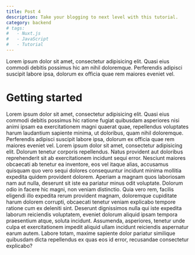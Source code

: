 ```yaml
---
title: Post 4
description: Take your blogging to next level with this tutorial.
category: backend
# tags: 
# 	- Nuxt.js
# 	- JavaScript
# 	- Tutorial
---
```


Lorem ipsum dolor sit amet, consectetur adipisicing elit. Quasi eius commodi debitis possimus hic am nihil doloremque. Perferendis adipisci suscipit labore ipsa, dolorum ex officia quae rem maiores eveniet vel.

[//]: # (Todo el contenido arriba de `<!--more-->` será tomado como el extracto del post, y estará disponible en)

<!--more-->

# Getting started

Lorem ipsum dolor sit amet, consectetur adipisicing elit. Quasi eius commodi debitis possimus hic ratione fugiat quibusdam asperiores nisi animi ipsam ea exercitationem magni quaerat quae, repellendus voluptates harum laudantium sapiente minima, ut doloribus, quam nihil doloremque. Perferendis adipisci suscipit labore ipsa, dolorum ex officia quae rem maiores eveniet vel. Lorem ipsum dolor sit amet, consectetur adipisicing elit. Dolorum tenetur corporis repellendus. Natus provident aut doloribus reprehenderit sit ab exercitationem incidunt sequi error. Nesciunt maiores obcaecati ab tenetur ea inventore, eos vel itaque alias, accusamus quisquam quo vero sequi dolores consequuntur incidunt minima mollitia expedita quidem provident dolorem. Aperiam a magnam quos laboriosam nam aut nulla, deserunt sit iste ea pariatur minus odit voluptate. Dolorum odio in facere hic magni, non veniam distinctio. Quia vero rem, facilis eligendi illo expedita rerum provident magnam, doloremque cupiditate harum dolorem corrupti, obcaecati tenetur veniam explicabo tempore ratione cum ex deleniti sint. Deserunt dignissimos nulla qui iste expedita laborum reiciendis voluptatem, eveniet dolorum aliquid ipsam tempora praesentium atque, soluta incidunt. Assumenda, asperiores, tenetur unde culpa et exercitationem impedit aliquid ullam incidunt reiciendis aspernatur earum autem. Labore totam, maxime sapiente dolor pariatur similique quibusdam dicta repellendus ex quas eos id error, recusandae consectetur explicabo?
